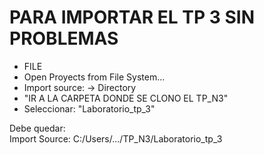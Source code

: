 # PARA IMPORTAR EL TP 3 SIN PROBLEMAS 

- FILE </br>
- Open Proyects from File System...</br>
- Import source:  -> Directory</br>
- "IR A LA CARPETA DONDE SE CLONO EL TP_N3"</br>
- Seleccionar: "Laboratorio_tp_3"</br>

Debe quedar:</br>
Import Source: C:/Users/.../TP_N3/Laboratorio_tp_3</br>

